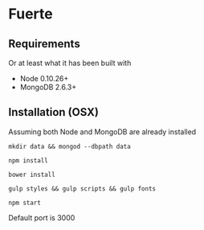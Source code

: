 # Fuerte

## Requirements

Or at least what it has been built with

- Node 0.10.26+
- MongoDB 2.6.3+

## Installation (OSX)

Assuming both Node and MongoDB are already installed

```mkdir data && mongod --dbpath data```

```npm install```

```bower install```

```gulp styles && gulp scripts && gulp fonts```

```npm start```

Default port is 3000